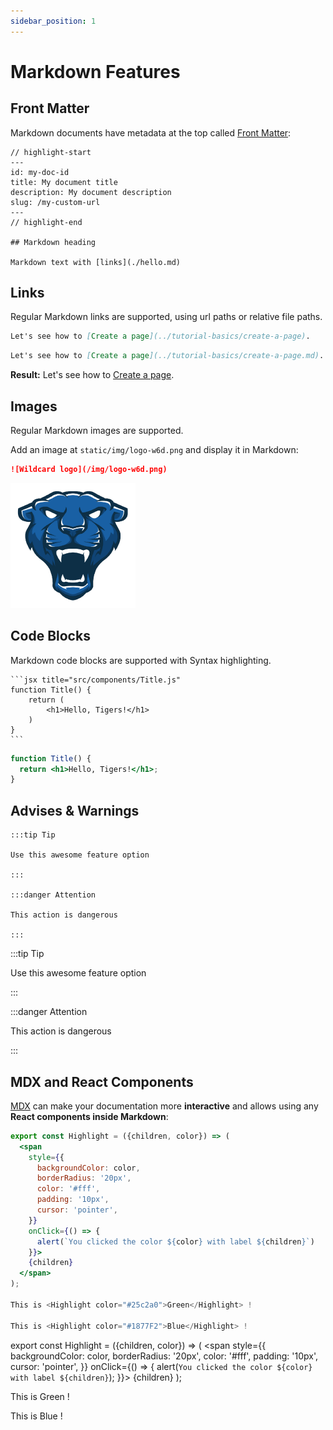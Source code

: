 ```yaml
---
sidebar_position: 1
---
```


# Markdown Features

## Front Matter

Markdown documents have metadata at the top called [Front Matter](https://jekyllrb.com/docs/front-matter/):

```text title="my-doc.md"
// highlight-start
---
id: my-doc-id
title: My document title
description: My document description
slug: /my-custom-url
---
// highlight-end

## Markdown heading

Markdown text with [links](./hello.md)
```

## Links

Regular Markdown links are supported, using url paths or relative file paths.

```md
Let's see how to [Create a page](../tutorial-basics/create-a-page).
```

```md
Let's see how to [Create a page](../tutorial-basics/create-a-page.md).
```

**Result:** Let's see how to [Create a page](../tutorial-basics/create-a-page.md).

## Images

Regular Markdown images are supported.

Add an image at `static/img/logo-w6d.png` and display it in Markdown:

```md
![Wildcard logo](/img/logo-w6d.png)
```

![Wildcard logo](/img/logo-w6d.png)

## Code Blocks

Markdown code blocks are supported with Syntax highlighting.

    ```jsx title="src/components/Title.js"
    function Title() {
        return (
            <h1>Hello, Tigers!</h1>
        )
    }
    ```

```jsx title="src/components/Title.js"
function Title() {
  return <h1>Hello, Tigers!</h1>;
}
```

## Advises & Warnings


    :::tip Tip

    Use this awesome feature option

    :::

    :::danger Attention

    This action is dangerous

    :::

:::tip Tip

Use this awesome feature option

:::

:::danger Attention

This action is dangerous

:::

## MDX and React Components

[MDX](https://mdxjs.com/) can make your documentation more **interactive** and allows using any **React components inside Markdown**:

```jsx
export const Highlight = ({children, color}) => (
  <span
    style={{
      backgroundColor: color,
      borderRadius: '20px',
      color: '#fff',
      padding: '10px',
      cursor: 'pointer',
    }}
    onClick={() => {
      alert(`You clicked the color ${color} with label ${children}`)
    }}>
    {children}
  </span>
);

This is <Highlight color="#25c2a0">Green</Highlight> !

This is <Highlight color="#1877F2">Blue</Highlight> !
```

export const Highlight = ({children, color}) => (
  <span
    style={{
      backgroundColor: color,
      borderRadius: '20px',
      color: '#fff',
      padding: '10px',
      cursor: 'pointer',
    }}
    onClick={() => {
      alert(`You clicked the color ${color} with label ${children}`);
    }}>
    {children}
  </span>
);

This is <Highlight color="#25c2a0">Green</Highlight> !

This is <Highlight color="#1877F2">Blue</Highlight> !
